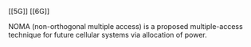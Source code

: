 [[5G]]
[[6G]]

NOMA (non-orthogonal multiple access) is a proposed multiple-access technique for future cellular systems via allocation of power.